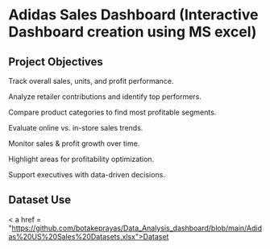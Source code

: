 # Adidas Sales Dashboard (Interactive Dashboard creation using MS excel)
## Project Objectives 

Track overall sales, units, and profit performance.

Analyze retailer contributions and identify top performers.

Compare product categories to find most profitable segments.

Evaluate online vs. in-store sales trends.

Monitor sales & profit growth over time.

Highlight areas for profitability optimization.

Support executives with data-driven decisions.

## Dataset Use
< a href = "https://github.com/botakeprayas/Data_Analysis_dashboard/blob/main/Adidas%20US%20Sales%20Datasets.xlsx">Dataset</a>




